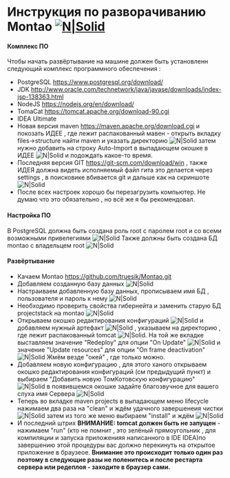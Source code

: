 Инструкция по разворачиванию Montao [![N|Solid](http://filmsforstudy.esy.es/Stack/images/pure-psevdo-logo.png)](http://filmsforstudy.esy.es/Stack/#)
===================

#### Комплекс ПО
Чтобы начать развёртывание на машине должен быть установленн следующий комплекс программного обеспечения :
  - PostgreSQL  https://www.postgresql.org/download/
  - JDK http://www.oracle.com/technetwork/java/javase/downloads/index-jsp-138363.html
  - NodeJS https://nodejs.org/en/download/
  - TomaCat https://tomcat.apache.org/download-90.cgi 
  - IDEA Ultimate
  - Новая версия maven https://maven.apache.org/download.cgi и покозать ИДЕЕ , где лежит распакованный мавен - открыть вкладку files->structure найти maven и указать директорию ![N|Solid](http://filmsforstudy.esy.es/Stack/images/Montao%20tutorial/maven%20directory.png) затем нужно добавить на строку Auto-Import в выпадающем окошке в ИДЕЕ ![N|Solid](http://filmsforstudy.esy.es/Stack/images/Montao%20tutorial/maven%20need%20to%20be%20imported.png) и подождать какое-то время.
  - Последняя версия GIT https://git-scm.com/download/win , также ИДЕЯ должна видеть исполняемый файл гита это делается через settings , в поисковике вбивается git и дальше как на скриншоте ![N|Solid](http://filmsforstudy.esy.es/Stack/images/Montao%20tutorial/git%20exe%20position.png)
  - После всех настроек хорошо бы перезагрузить компьютер. Не думаю что это обязательно , но всё же я бы рекомендовал.
  
#### Настройка ПО
В PostgreSQL должна быть создана роль root с паролем root и со всеми возможными привелегиями ![N|Solid](http://filmsforstudy.esy.es/Stack/images/Montao%20tutorial/Add%20new%20role.png)  Также должны быть создана БД  montao с владельцем root ![N|Solid](http://filmsforstudy.esy.es/Stack/images/Montao%20tutorial/add%20new%20database.png) 

#### Развёртывание 
  - Качаем Montao https://github.com/truesik/Montao.git
  - Добавляем созданную базу данных ![N|Solid](http://filmsforstudy.esy.es/Stack/images/Montao%20tutorial/add%20database.png)
  - Настраиваем добавленную базу данных, прописываем имя БД , пользователя и пароль к нему ![N|Solid](http://filmsforstudy.esy.es/Stack/images/Montao%20tutorial/Customize%20database.png)
  - Необходимо проверить свойства гибернейта и заменить старую БД projectstack на montao ![N|Solid](http://filmsforstudy.esy.es/Stack/images/Montao%20tutorial/Edit%20hibernate%20properties.png)
  - Открываем окошко редактирования конфигураций ![N|Solid](http://filmsforstudy.esy.es/Stack/images/Montao%20tutorial/Edit%20configuration.png) и добавляем нужный артефакт ![N|Solid](http://filmsforstudy.esy.es/Stack/images/Montao%20tutorial/Add%20artefact.png) , указываем на директорию , где лежит распакованный tomcat ![N|Solid](http://filmsforstudy.esy.es/Stack/images/Montao%20tutorial/TomCat%20folder%20position.png). На той же вкладке выставляем значение "Redeploy" для опции "On Update" ![N|Solid](http://filmsforstudy.esy.es/Stack/images/Montao%20tutorial/On%20Update%20-%20Redeploy.png) и значение "Update resources" для опции "On frame deactivation" ![N|Solid](http://filmsforstudy.esy.es/Stack/images/Montao%20tutorial/On%20frame%20deactivation%20-%20update%20resources.png) Жмём везде "окей" , где только можно.
  - Добавляем новую конфигурацию , для этого ханого открываем окошко редактирования конфигураций (см предыдущий пункт) и выбираем "Добавить новую ТомКотовскую конфигурацию" ![N|Solid](http://filmsforstudy.esy.es/Stack/images/Montao%20tutorial/Add%20new%20TomCat%20cofiguration.png) в появившемся окошке задайте благозвучное для вашего слуха имя Сервера ![N|Solid](http://filmsforstudy.esy.es/Stack/images/Montao%20tutorial/TomCat%20name.png)
  - Теперь во вкладке maven projects в выпадающем меню lifecycle нажимаем два раза на "clean" и ждём удачного завершенеия чистки ![N|Solid](http://filmsforstudy.esy.es/Stack/images/Montao%20tutorial/Clean.png) затем из того же меню выбираем "install"  и ждём ![N|Solid](http://filmsforstudy.esy.es/Stack/images/Montao%20tutorial/Install.png)
  - И последний штрих **ВНИМАНИЕ: tomcat должен быть не запущен** - нажимаем "run" (кто не помнит , это зелёный прямоугольник , для компиляции и запуска приложенияя написанного в IDE IDEA)по завершению этой процедуры вас должно перекинуть на открытое приложение в браузеое. **Внимание это происходит только один раз поэтому в следующие разы не поленитесь и после рестарта сервера или редеплоя - заходите в браузер сами.**
